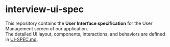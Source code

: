 # interview-ui-spec

This repository contains the **User Interface specification** for the User Management screen of our application.  
The detailed UI layout, components, interactions, and behaviors are defined in [UI-SPEC.md](UI-SPEC.md).
